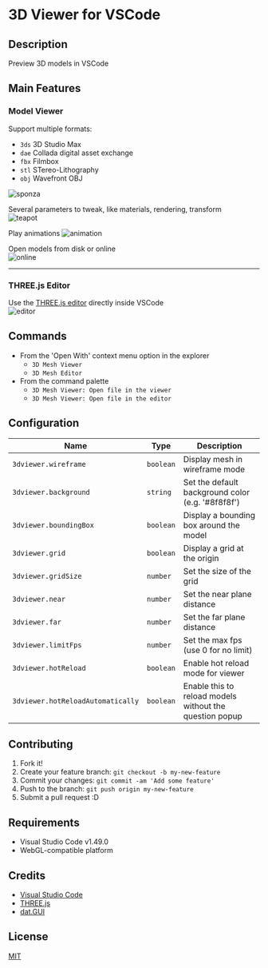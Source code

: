 # 3D Viewer for VSCode

## Description

Preview 3D models in VSCode

## Main Features

### Model Viewer
Support multiple formats:
* `3ds` 3D Studio Max
* `dae` Collada digital asset exchange
* `fbx` Filmbox
* `stl` STereo-Lithography
* `obj` Wavefront OBJ

![sponza](images/sponza.png)  
  

Several parameters to tweak, like materials, rendering, transform  
![teapot](images/teapot.png)  
  

Play animations
![animation](images/animation.png)
  

Open models from disk or online  
![online](images/online.png)
  
  ---
  
### THREE.js Editor
Use the [THREE.js editor](https://threejs.org/editor/) directly inside VSCode  
![editor](images/editor.png)
  

## Commands

* From the 'Open With' context menu option in the explorer
  * `3D Mesh Viewer`
  * `3D Mesh Editor`
* From the command palette
  * `3D Mesh Viewer: Open file in the viewer`
  * `3D Mesh Viewer: Open file in the editor`

## Configuration

|Name                             |Type      |Description
|---------------------------------|----------|------------
|`3dviewer.wireframe`             |`boolean` |Display mesh in wireframe mode
|`3dviewer.background`            |`string`  |Set the default background color (e.g. '#8f8f8f')
|`3dviewer.boundingBox`           |`boolean` |Display a bounding box around the model
|`3dviewer.grid`                  |`boolean` |Display a grid at the origin
|`3dviewer.gridSize`              |`number`  |Set the size of the grid
|`3dviewer.near`                  |`number`  |Set the near plane distance
|`3dviewer.far`                   |`number`  |Set the far plane distance
|`3dviewer.limitFps`              |`number`  |Set the max fps (use 0 for no limit)
|`3dviewer.hotReload`             |`boolean` |Enable hot reload mode for viewer
|`3dviewer.hotReloadAutomatically`|`boolean` |Enable this to reload models without the question popup

## Contributing

1. Fork it!
2. Create your feature branch: `git checkout -b my-new-feature`
3. Commit your changes: `git commit -am 'Add some feature'`
4. Push to the branch: `git push origin my-new-feature`
5. Submit a pull request :D

## Requirements

- Visual Studio Code v1.49.0
- WebGL-compatible platform

## Credits

* [Visual Studio Code](https://code.visualstudio.com/)
* [THREE.js](https://threejs.org)
* [dat.GUI](http://workshop.chromeexperiments.com/examples/gui/#1--Basic-Usage)

## License

[MIT](LICENSE.md)